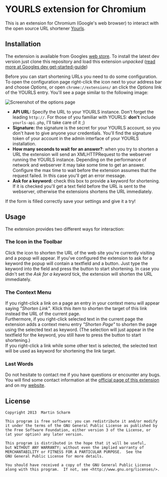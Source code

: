 # YOURLS extension for Chromium

This is an extension for Chromium (Google's web browser) to interact with the open source URL shortener [Yourls](http://yourls.org/).

## Installation

The extension is available from Googles [web store](https://chrome.google.com/webstore/detail/yourls/nddaaiojgkoldnhnmkoldmkeocbooken).
To install the latest dev version just clone this repository and load this extension *unpacked* ([read more at Googles dev get-started-guide](http://developer.chrome.com/extensions/getstarted.html#unpacked))

Before you can start shortening URLs you need to do some configuration. To open the configuration page right-click the icon next to your address bar and choose *Options*, or open `chrome://extensions/` an click the *Options* link of the YOURLS entry. You'll see a page similar to the following image:

![Screenshot of the options page](http://binfalse.de/wp-content/uploads/2013/10/yourls-chrome-options.png)

* **API URL:** Specify the URL to your YOURLS instance. Don't forget the leading `http://`. For those of you familiar with YOURLS: **don't** include `yourls-api.php`, I'll take care of it ;)
* **Signature:** the signature is the secret for your YOURLS account, so you don't have to give anyone your credentials. You'll find the signature token of your account in the admin interface of your YOURLS installation.
* **How many seconds to wait for an answer?**: when you try to shorten a URL the extension will send an XMLHTTPRequest to the webserver running the YOURLS instance. Depending on the performance of network and webserver it may take some time to get an answer. Configure the max time to wait before the extension assumes that the request failed. In this case you'll get an error message.
* **Ask for a keyword:** check this box to provide a keyword for shortening. If it is checked you'll get a text field before the URL is sent to the webserver, otherwise the extensions shortens the URL immediately.

If the form is filled correctly save your settings and give it a try!

## Usage

The extension provides two different ways for interaction:

### The Icon in the Toolbar

Click the icon to shorten the URL of the web site you're currently visiting and a popup will appear. If you've configured the extension to ask for a keyword the popup will contain a textfield and a button. Just type the keyword into the field and press the button to start shortening. In case you didn't set the *Ask for a keyword* tick, the extension will shorten the URL immediately.

### The Context Menu

If you right-click a link on a page an entry in your context menu will appear saying *"Shorten Link"*. Klick this item to shorten the target of this link instead the URL of the current page.  
Furthermore, if you right-click selected text in the current page the extension adds a context menu entry *"Shorten Page"* to shorten the page using the selected text as keyword. (The selection will just appear in the textfield for the keyword, you still have to press the button to start shortening.)  
If you right-click a link while some other text is selected, the selected text will be used as keyword for shortening the link target.

### Last Words

Do not hesitate to contact me if you have questions or encounter any bugs. You will find some contact information at the [official page of this extension](http://binfalse.de/software/browser-extensions/yourls-chrome-extension/) and on my [website](http://binfalse.de/contact/).

## License
    Copyright 2013  Martin Scharm
    
    This program is free software: you can redistribute it and/or modify
    it under the terms of the GNU General Public License as published by
    the Free Software Foundation, either version 3 of the License, or
    (at your option) any later version.

    This program is distributed in the hope that it will be useful,
    but WITHOUT ANY WARRANTY; without even the implied warranty of
    MERCHANTABILITY or FITNESS FOR A PARTICULAR PURPOSE.  See the
    GNU General Public License for more details.

    You should have received a copy of the GNU General Public License
    along with this program.  If not, see <http://www.gnu.org/licenses/>.

